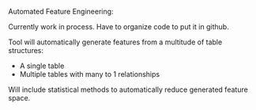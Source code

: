 Automated Feature Engineering:

Currently work in process. Have to organize code to put it in github.

Tool will automatically generate features from a multitude of table structures:
- A single table
- Multiple tables with many to 1 relationships

Will include statistical methods to automatically reduce generated feature space.
